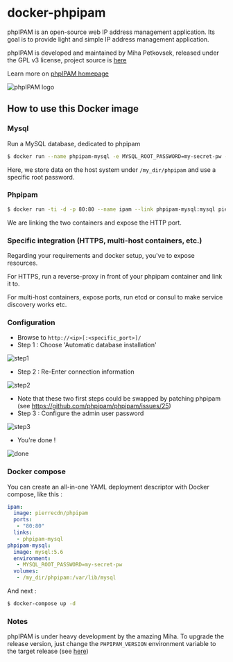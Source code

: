 # docker-phpipam

phpIPAM is an open-source web IP address management application. Its goal is to provide light and simple IP address management application.

phpIPAM is developed and maintained by Miha Petkovsek, released under the GPL v3 license, project source is [here](https://github.com/phpipam/phpipam)

Learn more on [phpIPAM homepage](http://phpipam.net)

![phpIPAM logo](http://phpipam.net/wp-content/uploads/2014/12/phpipam_logo_small.png)

## How to use this Docker image

### Mysql

Run a MySQL database, dedicated to phpipam

```bash
$ docker run --name phpipam-mysql -e MYSQL_ROOT_PASSWORD=my-secret-pw -v /my_dir/phpipam:/var/lib/mysql -d mysql:5.6
```

Here, we store data on the host system under `/my_dir/phpipam` and use a specific root password. 

### Phpipam 

```bash
$ docker run -ti -d -p 80:80 --name ipam --link phpipam-mysql:mysql pierrecdn/phpipam
```

We are linking the two containers and expose the HTTP port. 

### Specific integration (HTTPS, multi-host containers, etc.)

Regarding your requirements and docker setup, you've to expose resources. 

For HTTPS, run a reverse-proxy in front of your phpipam container and link it to. 

For multi-host containers, expose ports, run etcd or consul to make service discovery works etc. 

### Configuration 

* Browse to `http://<ip>[:<specific_port>]/`
* Step 1 : Choose 'Automatic database installation'

![step1](https://cloud.githubusercontent.com/assets/4225738/8746785/01758b9e-2c8d-11e5-8643-7f5862c75efe.png)

* Step 2 : Re-Enter connection information

![step2](https://cloud.githubusercontent.com/assets/4225738/8746789/0ad367e2-2c8d-11e5-80bb-f5093801e139.png)

* Note that these two first steps could be swapped by patching phpipam (see https://github.com/phpipam/phpipam/issues/25)
* Step 3 : Configure the admin user password

![step3](https://cloud.githubusercontent.com/assets/4225738/8746790/0c434bf6-2c8d-11e5-9ae7-b7d1021b7aa0.png)

* You're done ! 

![done](https://cloud.githubusercontent.com/assets/4225738/8746792/0d6fa34e-2c8d-11e5-8002-3793361ae34d.png)

### Docker compose 

You can create an all-in-one YAML deployment descriptor with Docker compose, like this : 

```yaml
ipam:
  image: pierrecdn/phpipam
  ports:
   - "80:80"
  links:
   - phpipam-mysql
phpipam-mysql:
  image: mysql:5.6
  environment: 
   - MYSQL_ROOT_PASSWORD=my-secret-pw
  volumes:
   - /my_dir/phpipam:/var/lib/mysql
```

And next :

```bash 
$ docker-compose up -d
```

### Notes

phpIPAM is under heavy development by the amazing Miha. 
To upgrade the release version, just change the `PHPIPAM_VERSION` environment variable to the target release (see [here](https://github.com/phpipam/phpipam/releases)) 
